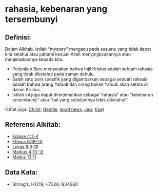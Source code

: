 # rahasia, kebenaran yang tersembunyi

## Definisi:

Dalam Alkitab, istilah “mystery” mengacu pada sesuatu yang tidak dapat kita ketahui atau pahami kecuali Allah menyingkapkannya atau menjelaskannya kepada kita.

* Perjanjian Baru menyatakan bahwa Injil Kristus adalah sebuah rahasia yang tidak diketahui pada zaman dahulu.
* Salah satu poin spesifik yang digambarkan sebagai sebuah rahasia adalah bahwa orang Yahudi dan orang bukan Yahudi akan setara di dalam Kristus.
* Istilah ini juga dapat diterjemahkan sebagai “rahasia” atau “kebenaran tersembunyi” atau “hal yang sebelumnya tidak diketahui”.

(Lihat juga: [Christ](../kt/christ.md), [Gentile](../kt/gentile.md), [good news](../kt/goodnews.md), [Jew](../kt/jew.md), [true](../kt/true.md))

## Referensi Alkitab:

* [Kolose 4:2-4](rc://en/tn/help/col/04/02)
* [Efesus 6:19-20](rc://en/tn/help/eph/06/19)
* [Lukas 8:9-10](rc://en/tn/help/luk/08/09)
* [Markus 4:10-12](rc://en/tn/help/mrk/04/10)
* [Matius 13:11](rc://en/tn/help/mat/13/11)

## Data Kata:

* Strong’s: H1219, H7328, G34660
